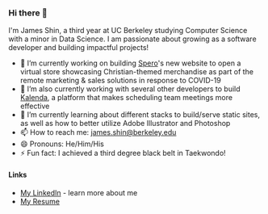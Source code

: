 ### Hi there 👋
I'm James Shin, a third year at UC Berkeley studying Computer Science with a minor in Data Science. I am passionate about growing as a software developer and building impactful projects!

- 🔭 I’m currently working on building [Spero](https://jamesshin5.github.io/shopspero)'s new website to open a virtual store showcasing Christian-themed merchandise as part of the remote marketing & sales solutions in response to COVID-19
- 🔭 I’m also currently working with several other developers to build [Kalenda](https://kalenda.io/), a platform that makes scheduling team meetings more effective
- 🌱 I’m currently learning about different stacks to build/serve static sites, as well as how to better utilize Adobe Illustrator and Photoshop
- 📫 How to reach me: james.shin@berkeley.edu
- 😄 Pronouns: He/Him/His
- ⚡ Fun fact: I achieved a third degree black belt in Taekwondo! 

#### Links 
- [My LinkedIn](https://www.linknedin.com/in/jamesjungmin) - learn more about me
- [My Resume](https://drive.google.com/file/d/1S0aJqeLqBGm81mJ8WoDiMVPsV2BM-thj/view?usp=sharing)
